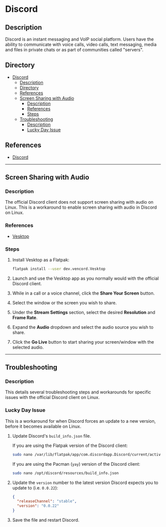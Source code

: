 # Discord

## Description

Discord is an instant messaging and VoIP social platform. Users have the ability to communicate with voice calls, video calls, text messaging, media and files in private chats or as part of communities called "servers".

## Directory

- [Discord](#discord)
  - [Description](#description)
  - [Directory](#directory)
  - [References](#references)
  - [Screen Sharing with Audio](#screen-sharing-with-audio)
    - [Description](#description-1)
    - [References](#references-1)
    - [Steps](#steps)
  - [Troubleshooting](#troubleshooting)
    - [Description](#description-2)
    - [Lucky Day Issue](#lucky-day-issue)

## References

- [Discord](https://discord.com)

---

## Screen Sharing with Audio

### Description

The official Discord client does not support screen sharing with audio on Linux. This is a workaround to enable screen sharing with audio in Discord on Linux.

### References

- [Vesktop](https://github.com/Vencord/Vesktop)

### Steps

1. Install Vesktop as a Flatpak:

    ```sh
    flatpak install --user dev.vencord.Vesktop
    ```

2. Launch and use the Vesktop app as you normally would with the official Discord client.

3. While in a call or a voice channel, click the **Share Your Screen** button.

4. Select the window or the screen you wish to share.

5. Under the **Stream Settings** section, select the desired **Resolution** and **Frame Rate**.

6. Expand the **Audio** dropdown and select the audio source you wish to share.

7. Click the **Go Live** button to start sharing your screen/window with the selected audio.

---

## Troubleshooting

### Description

This details several troubleshooting steps and workarounds for specific issues with the official Discord client on Linux.

### Lucky Day Issue

This is a workaround for when Discord forces an update to a new version, before it becomes available on Linux.

1. Update Discord's `build_info.json` file.

    If you are using the Flatpak version of the Discord client:

    ```sh
    sudo nano /var/lib/flatpak/app/com.discordapp.Discord/current/active/files/discord/resources/build_info.json
    ```

    If you are using the Pacman (`yay`) version of the Discord client:

    ```sh
    sudo nano /opt/discord/resources/build_info.json
    ```

2. Update the `version` number to the latest version Discord expects you to update to (i.e. `0.0.22`):

    ```json
    {
      "releaseChannel": "stable",
      "version": "0.0.22"
    }
    ```

3. Save the file and restart Discord.
